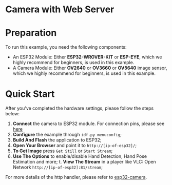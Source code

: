 # Camera with Web Server

# Preparation

To run this example, you need the following components:

* An ESP32 Module: Either **ESP32-WROVER-KIT** or **ESP-EYE**, which we highly recommend for beginners, is used in this example.
* A Camera Module: Either **OV2640** or **OV3660** or **OV5640** image sensor, which we highly recommend for beginners, is used in this example.

# Quick Start

After you've completed the hardware settings, please follow the steps below:

1. **Connect** the camera to ESP32 module. For connection pins, please see [here](../../../docs/en/Camera_connections.md)
2. **Configure** the example through `idf.py menuconfig`;
3. **Build And Flash** the application to ESP32;
4. **Open Your Browser** and point it to `http://[ip-of-esp32]/`;
5. **To Get Image** press `Get Still` or `Start Stream`;
6. **Use The Options** to enable/disable Hand Detection, Hand Pose Estimation and more;
t. **View The Stream**  in a player like VLC: Open Network `http://[ip-of-esp32]:81/stream`;

For more details of the http handler, please refer to [esp32-camera](https://github.com/espressif/esp32-camera).
